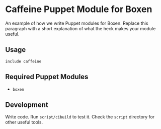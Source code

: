 # Caffeine Puppet Module for Boxen

An example of how we write Puppet modules for Boxen. Replace this
paragraph with a short explanation of what the heck makes your module
useful.

## Usage

```puppet
include caffeine
```

## Required Puppet Modules

* `boxen`

## Development

Write code. Run `script/cibuild` to test it. Check the `script`
directory for other useful tools.
